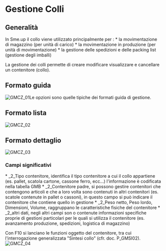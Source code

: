 # Gestione Colli
## Generalità
In Sme.up il collo viene utilizzato principalmente per : 
 \* la movimentazione di magazzino (per unità di carico)
 \* la movimentazione in produzione (per unità di movimentazione)
 \* la gestione delle spedizioni e delle packing list (gestione degli imballi)

La gestione dei colli permette di creare modificare visualizzare e cancellare un contenitore (collo).

## Formato guida
![GMCZ_01](http://localhost:3000/immagini/MBDOC_OGG-P_GMCZ01/GMCZ_01.png)Le opzioni sono quelle tipiche dei formati guida di gestione.

## Formato lista
![GMCZ_02](http://localhost:3000/immagini/MBDOC_OGG-P_GMCZ01/GMCZ_02.png)
## Formato dettaglio
![GMCZ_03](http://localhost:3000/immagini/MBDOC_OGG-P_GMCZ01/GMCZ_03.png)
### Campi significativi
 \* _2_Tipo contenitore, identifica il tipo contenitore a cui il collo appartiene (es. pallet, scatola cartone, cassone ferro, ecc...) l'informazione è codificata nella tabella GMB
 \* _2_Contenitore padre, si possono gestire contenitori che contengono articoli e che a loro volta sono contenuti in altri contenitori (es. scatole contenute in pallet o cassoni), in questo campo si può indicare il contenitore che contiene quello in gestione
 \* _2_Peso netto, Peso lordo, Dimensioni, Volume, raggruppano le caratteristiche fisiche del contenitore
 \* _2_altri dati, negli altri campi son o contenute informazioni specifiche proprie di gestioni particolari  per le quali si utilizza il contenitore (es. avanzamento produzione, spedizioni, logistica di magazzino)

Con F10 si lanciano le funzioni oggetto del contenitore, tra cui l'interrogazione generalizzata "Sintesi collo" (cfr. doc. P_GMSI02).
![GMCZ_04](http://localhost:3000/immagini/MBDOC_OGG-P_GMCZ01/GMCZ_04.png)